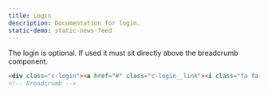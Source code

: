 ```yaml
---
title: Login
description: Documentation for login.
static-demo: static-news-feed
---
```


The login is optional. If used it must sit directly above the breadcrumb component.

```html
<div class="c-login"><a href="#" class="c-login__link"><i class="fa fa-sign-in"></i> Login</a></div>
<!-- Breadcrumb -->
```
